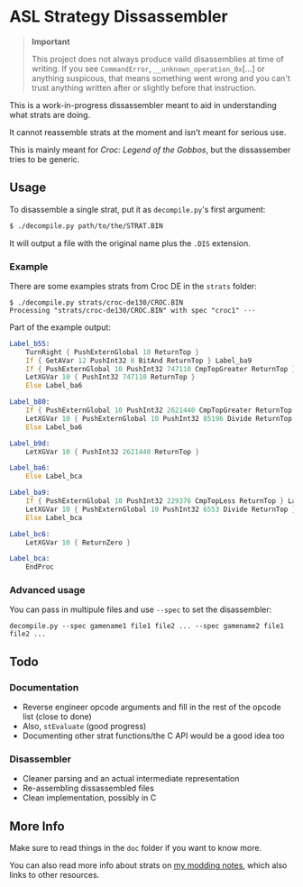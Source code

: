 # ASL Strategy Dissassembler

> **Important**
> 
> This project does not always produce vaild disassemblies at time of writing. If you see `CommandError`, `__unknown_operation_0x`[...] or anything suspicous, that means something went wrong and you can't trust anything written after or slightly before that instruction.

This is a work-in-progress dissassembler meant to aid in understanding what strats are doing.

It cannot reassemble strats at the moment and isn't meant for serious use.

This is mainly meant for *Croc: Legend of the Gobbos*, but the dissassember tries to be generic.

## Usage

To disassemble a single strat, put it as `decompile.py`'s first argument:

```zsh
$ ./decompile.py path/to/the/STRAT.BIN
```

It will output a file with the original name plus the `.DIS` extension.

### Example

There are some examples strats from Croc DE in the `strats` folder:

```
$ ./decompile.py strats/croc-de130/CROC.BIN
Processing "strats/croc-de130/CROC.BIN" with spec "croc1" ⋅⋅⋅
```

Part of the example output:

```asm
Label_b55:
	TurnRight { PushExternGlobal 10 ReturnTop }
	If { GetAVar 12 PushInt32 8 BitAnd ReturnTop } Label_ba9
	If { PushExternGlobal 10 PushInt32 747110 CmpTopGreater ReturnTop } Label_b80
	LetXGVar 10 { PushInt32 747110 ReturnTop }
	Else Label_ba6

Label_b80:
	If { PushExternGlobal 10 PushInt32 2621440 CmpTopGreater ReturnTop } Label_b9d
	LetXGVar 10 { PushExternGlobal 10 PushInt32 85196 Divide ReturnTop }
	Else Label_ba6

Label_b9d:
	LetXGVar 10 { PushInt32 2621440 ReturnTop }

Label_ba6:
	Else Label_bca

Label_ba9:
	If { PushExternGlobal 10 PushInt32 229376 CmpTopLess ReturnTop } Label_bc6
	LetXGVar 10 { PushExternGlobal 10 PushInt32 6553 Divide ReturnTop }
	Else Label_bca

Label_bc6:
	LetXGVar 10 { ReturnZero }

Label_bca:
	EndProc
```

### Advanced usage

You can pass in multipule files and use `--spec` to set the disassembler:

```
decompile.py --spec gamename1 file1 file2 ... --spec gamename2 file1 file2 ...
```

## Todo

### Documentation

 * Reverse engineer opcode arguments and fill in the rest of the opcode list (close to done)
 * Also, `stEvaluate` (good progress)
 * Documenting other strat functions/the C API would be a good idea too

### Disassembler

 * Cleaner parsing and an actual intermediate representation
 * Re-assembling dissassembled files
 * Clean implementation, possibly in C

## More Info

Make sure to read things in the `doc` folder if you want to know more.

You can also read more info about strats on [my modding notes](https://gist.github.com/knot126/bb80efbc838972e8e477ed7eaabdb221#stratigies-script-information), which also links to other resources.
